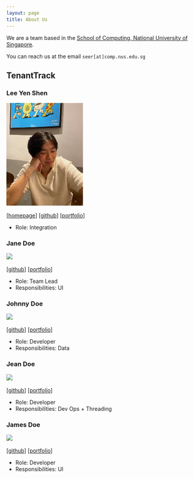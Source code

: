```yaml
---
layout: page
title: About Us
---
```


We are a team based in the [School of Computing, National University of Singapore](https://www.comp.nus.edu.sg).

You can reach us at the email `seer[at]comp.nus.edu.sg`

## TenantTrack

### Lee Yen Shen

<img src="images/leeyenshen.png" width="200px">

[[homepage](https://www.linkedin.com/in/yen-shen-lee-b00b61208/)]
[[github](https://github.com/leeyenshen)]
[[portfolio](team/leeyenshen)]

* Role: Integration

### Jane Doe

<img src="images/johndoe.png" width="200px">

[[github](http://github.com/johndoe)]
[[portfolio](team/leeyenshen)]

* Role: Team Lead
* Responsibilities: UI

### Johnny Doe

<img src="images/johndoe.png" width="200px">

[[github](http://github.com/johndoe)] [[portfolio](team/leeyenshen)]

* Role: Developer
* Responsibilities: Data

### Jean Doe

<img src="images/johndoe.png" width="200px">

[[github](http://github.com/johndoe)]
[[portfolio](team/leeyenshen)]

* Role: Developer
* Responsibilities: Dev Ops + Threading

### James Doe

<img src="images/johndoe.png" width="200px">

[[github](http://github.com/johndoe)]
[[portfolio](team/leeyenshen)]

* Role: Developer
* Responsibilities: UI

